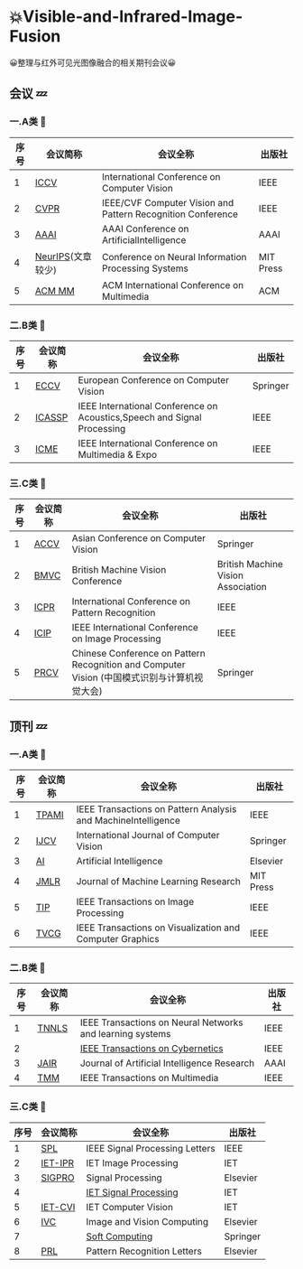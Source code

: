 # :boom:Visible-and-Infrared-Image-Fusion
:grinning:整理与红外可见光图像融合的相关期刊会议:grinning:

## 会议 :zzz:

### 一.A类 :dizzy:

| 序号 | 会议简称                                                    | 会议全称                                                    | 出版社    |
| ---- | ----------------------------------------------------------- | ----------------------------------------------------------- | --------- |
| 1    | [ICCV](http://dblp.uni-trier.de/db/conf/iccv/)              | International Conference on Computer Vision                 | IEEE      |
| 2    | [CVPR](http://dblp.uni-trier.de/db/conf/cvpr/)              | IEEE/CVF Computer Vision and Pattern Recognition Conference | IEEE      |
| 3    | [AAAI](http://dblp.uni-trier.de/db/conf/aaai/)              | AAAI Conference on ArtificialIntelligence                   | AAAI      |
| 4    | [NeurIPS](http://dblp.uni-trier.de/db/conf/nips/)(文章较少) | Conference on Neural Information Processing Systems         | MIT Press |
| 5    | [ACM MM](http://dblp.uni-trier.de/db/conf/mm/)              | ACM International Conference on Multimedia                  | ACM       |
### 二.B类 :dizzy:

| 序号 | 会议简称                                           | 会议全称                                                                | 出版社   |
| ---- | -------------------------------------------------- | ----------------------------------------------------------------------- | -------- |
| 1    | [ECCV ](http://dblp.uni-trier.de/db/conf/eccv/)    | European Conference on Computer Vision                                  | Springer |
| 2    | [ICASSP](http://dblp.uni-trier.de/db/conf/icassp/) | IEEE International Conference on Acoustics,Speech and Signal Processing | IEEE     |
| 3    | [ICME](http://dblp.uni-trier.de/db/conf/icmcs/)    | IEEE International Conference on Multimedia & Expo                      | IEEE     |
### 三.C类 :dizzy:

| 序号 | 会议简称                                         | 会议全称                                                                                     | 出版社                             |
| ---- | ------------------------------------------------ | -------------------------------------------------------------------------------------------- | ---------------------------------- |
| 1    | [ACCV](http://dblp.uni-trier.de/db/conf/accv/)   | Asian Conference on Computer Vision                                                          | Springer                           |
| 2    | [BMVC](http://dblp.uni-trier.de/db/conf/bmvc/)   | British Machine Vision Conference                                                            | British Machine Vision Association |
| 3    | [ICPR](http://dblp.uni-trier.de/db/conf/icpr/)   | International Conference on Pattern Recognition                                              | IEEE                               |
| 4    | [ICIP](http://dblp.uni-trier.de/db/conf/icip/)   | IEEE International Conference on Image Processing                                            | IEEE                               |
| 5    | [PRCV](https://dblp.org/db/conf/prcv/index.html) | Chinese Conference on Pattern Recognition and Computer Vision (中国模式识别与计算机视觉大会) | Springer                           |

## 顶刊 :zzz:

### 一.A类 :dizzy:

| 序号 | 会议简称                                            | 会议全称                                                      | 出版社    |
| ---- | --------------------------------------------------- | ------------------------------------------------------------- | --------- |
| 1    | [TPAMI](http://dblp.uni-trier.de/db/journals/pami/) | IEEE Transactions on Pattern Analysis and MachineIntelligence | IEEE      |
| 2    | [IJCV ](http://dblp.uni-trier.de/db/journals/ijcv/) | International Journal of Computer Vision                      | Springer  |
| 3    | [AI](http://dblp.uni-trier.de/db/journals/ai/)      | Artificial Intelligence                                       | Elsevier  |
| 4    | [JMLR](http://dblp.uni-trier.de/db/journals/jmlr/)  | Journal of Machine Learning Research                          | MIT Press |
| 5    | [TIP](http://dblp.uni-trier.de/db/journals/tip/)    | IEEE Transactions on Image Processing                         | IEEE      |
| 6    | [TVCG](http://dblp.uni-trier.de/db/journals/tvcg/)  | IEEE Transactions on Visualization and Computer Graphics      | IEEE      |


### 二.B类 :dizzy:
| 序号 | 会议简称                                                     | 会议全称                                                                       | 出版社 |
| ---- | ------------------------------------------------------------ | ------------------------------------------------------------------------------ | ------ |
| 1    | [TNNLS](http://dblp.uni-trier.de/db/journals/tnn/)           | IEEE Transactions on Neural Networks and learning systems                      | IEEE   |
| 2    |                                                              | [IEEE Transactions on Cybernetics](http://dblp.uni-trier.de/db/journals/tcyb/) | IEEE   |
| 3    | [JAIR](http://dblp.uni-trier.de/db/journals/jair/index.html) | Journal of Artificial Intelligence Research                                    | AAAI   |
| 4    | [TMM](https://dblp.uni-trier.de/db/journals/tmm/index.html)  | IEEE Transactions on Multimedia                                                | IEEE   |

### 三.C类 :dizzy:

| 序号 | 会议简称                                                   | 会议全称                                                                 | 出版社   |
| ---- | ---------------------------------------------------------- | ------------------------------------------------------------------------ | -------- |
| 1    | [SPL](http://dblp.uni-trier.de/db/journals/spl/)           | IEEE Signal Processing Letters                                           | IEEE     |
| 2    | [IET-IPR](http://dblp.uni-trier.de/db/journals/iet-ipr/)   | IET Image Processing                                                     | IET      |
| 3    | [SIGPRO](http://dblp.uni-trier.de/db/journals/sigpro/)     | Signal Processing                                                        | Elsevier |
| 4    |                                                            | [IET Signal Processing](https://dblp.org/db/journals/iet-spr/index.html) | IET      |
| 5    | [IET-CVI](https://dblp.org/db/journals/iet-cvi/index.html) | IET Computer Vision                                                      | IET      |
| 6    | [IVC ](http://dblp.uni-trier.de/db/journals/ivc/)          | Image and Vision Computing                                               | Elsevier |
| 7    |                                                            | [Soft Computing](https://dblp.uni-trier.de/db/journals/soco/index.html)  | Springer |
| 8    | [PRL](http://dblp.uni-trier.de/db/journals/prl/)           | Pattern Recognition Letters                                              | Elsevier |
